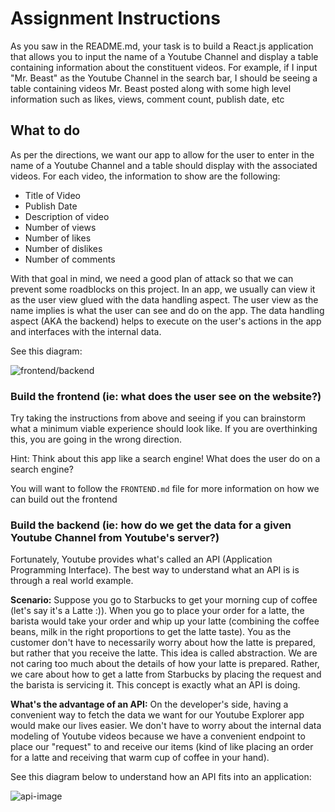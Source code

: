 # Assignment Instructions

As you saw in the README.md, your task is to build a React.js application that allows you to input the name of a Youtube Channel and display a table containing information about the constituent videos. For example, if I input "Mr. Beast" as the Youtube Channel in the search bar, I should be seeing a table containing videos Mr. Beast posted along with some high level information such as likes, views, comment count, publish date, etc


## What to do

As per the directions, we want our app to allow for the user to enter in the name of a Youtube Channel and a table should display with the associated videos. For each video, the information to show are the following:
* Title of Video
* Publish Date
* Description of video
* Number of views
* Number of likes
* Number of dislikes
* Number of comments

With that goal in mind, we need a good plan of attack so that we can prevent some roadblocks on this project. In an app, we usually can view it as the user view glued with the data handling aspect. The user view as the name implies is what the user can see and do on the app. The data handling aspect (AKA the backend) helps to execute on the user's actions in the app and interfaces with the internal data. 

See this diagram:

![frontend/backend](https://www.altexsoft.com/media/2020/01/word-image-67.png)

### Build the frontend (ie: what does the user see on the website?)
Try taking the instructions from above and seeing if you can brainstorm what a minimum viable experience should look like. If you are overthinking this, you are going in the wrong direction.

Hint: Think about this app like a search engine! What does the user do on a search engine?

You will want to follow the `FRONTEND.md` file for more information on how we can build out the frontend

### Build the backend (ie: how do we get the data for a given Youtube Channel from Youtube's server?)
Fortunately, Youtube provides what's called an API (Application Programming Interface). The best way to understand what an API is is through a real world example.

**Scenario:** Suppose you go to Starbucks to get your morning cup of coffee (let's say it's a Latte :)). When you go to place your order for a latte, the barista would take your order and whip up your latte (combining the coffee beans, milk in the right proportions to get the latte taste). You as the customer don't have to necessarily worry about how the latte is prepared, but rather that you receive the latte. This idea is called abstraction. We are not caring too much about the details of how your latte is prepared. Rather, we care about how to get a latte from Starbucks by placing the request and the barista is servicing it. This concept is exactly what an API is doing. 

**What's the advantage of an API:** On the developer's side, having a convenient way to fetch the data we want for our Youtube Explorer app would make our lives easier. We don't have to worry about the internal data modeling of Youtube videos because we have a convenient endpoint to place our "request" to and receive our items (kind of like placing an order for a latte and receiving that warm cup of coffee in your hand).

See this diagram below to understand how an API fits into an application:

![api-image](https://lvivity.com/wp-content/uploads/2018/07/how-api-work.jpg)



